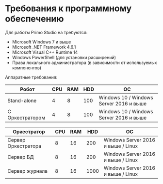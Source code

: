# Требования к программному обеспечению

Для работы Primo Studio на требуются:

* Microsoft Windows 7 и выше
* Microsoft .NET Framework 4.6.1
* Microsoft Visual C++ Runtime 14
* Windows PowerShell (для установки расширений)
* Права локального администратора (в зависимости от используемых компонентов)

Аппаратные требования:

| Робот           | CPU | RAM | HDD | ОС                                      |
| --------------- | --- | --- | --- | --------------------------------------- |
| Stand-alone     | 4   | 8   | 100 | Windows 10 / Windows Server 2016 и выше |
| С Оркестратором | 4   | 8   | 100 | Windows 10 / Windows Server 2016 и выше              |

| Оркестратор         | CPU | RAM | HDD  | ОС                                 |
| ------------------- | --- | --- | ---- | ---------------------------------- |
| Сервер Оркестратора | 8   | 16  | 200  | Windows Server 2016 и выше / Linux |
| Сервер БД           | 8   | 16  | 200  | Windows Server 2016 и выше / Linux |
| Сервер журнала      | 8   | 16  | 1000 | Windows Server 2016 и выше / Linux |

